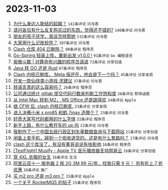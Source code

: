 # 2023-11-03

1. [为什么身边人能结的起婚？](https://www.v2ex.com/t/988133) `141条评论` `问与答`
1. [请问各位有什么反复购买过的东西，觉得还不错的?](https://www.v2ex.com/t/988143) `140条评论` `问与答`
1. [朋友的孩子厌学，我该怎样帮她](https://www.v2ex.com/t/988088) `132条评论` `问与答`
1. [大家用什么记账软件？](https://www.v2ex.com/t/988094) `107条评论` `问与答`
1. [Clash 仓库 404 已删除？](https://www.v2ex.com/t/988265) `98条评论` `程序员`
1. [Go-Spring 轻装上阵，重新出发 v1.0.0 !](https://www.v2ex.com/t/988146) `91条评论` `Go 编程语言`
1. [紫微斗数 | 对算命有兴趣的程序员请进](https://www.v2ex.com/t/988131) `72条评论` `分享创造`
1. [Java 转 GO 还是 Rust](https://www.v2ex.com/t/988098) `67条评论` `程序员`
1. [Clash 内核已删库， Meta 版还在，他会是下一个吗？](https://www.v2ex.com/t/988263) `45条评论` `分享发现`
1. [开发一款仙侠类小游戏 求建议](https://www.v2ex.com/t/988125) `37条评论` `问与答`
1. [转语言真的这么容易吗？](https://www.v2ex.com/t/988250) `26条评论` `程序员`
1. [公司通过统计 gitlab 提交代码行数来判断工作饱和度](https://www.v2ex.com/t/988119) `26条评论` `职场话题`
1. [从 Intel Mac 转到 M2， MS Office 还是跳得欢](https://www.v2ex.com/t/988087) `24条评论` `Apple`
1. [继 CFW 后, clash 内核已删库.](https://www.v2ex.com/t/988259) `23条评论` `分享发现`
1. [进入决赛小米 s pro85 和鹤 7max 选哪个？](https://www.v2ex.com/t/988089) `23条评论` `问与答`
1. [好奇大家写代码都用的什么字体](https://www.v2ex.com/t/988286) `22条评论` `程序员`
1. [新手上路，有什么教开车的 up 吗](https://www.v2ex.com/t/988222) `22条评论` `问与答`
1. [我制作了一个中国五级行政区划矢量数据查询与下载网站](https://www.v2ex.com/t/988276) `21条评论` `分享创造`
1. [闲鱼上卖手机，碰到一个拒收退货的。这是有什么套路吗？](https://www.v2ex.com/t/988279) `17条评论` `问与答`
1. [clash 这个库没了，有没有董哥说说有啥影响](https://www.v2ex.com/t/988296) `16条评论` `程序员`
1. [[TestFlight] Musify - Apple TV 音乐播放器支持网易云](https://www.v2ex.com/t/988239) `16条评论` `分享创造`
1. [穿 4XL 衣服的女生](https://www.v2ex.com/t/988189) `16条评论` `生活`
1. [阿里云双十一 服务器 2 核 2G 3M 99 元/年，找我只需 9 元！ 另有折上 7 折优惠](https://www.v2ex.com/t/988134) `16条评论` `推广`
1. [买 m2 pro 还是 m3 pro？](https://www.v2ex.com/t/988252) `15条评论` `Apple`
1. [一个关于 RocketMQ5 的帖子](https://www.v2ex.com/t/988158) `15条评论` `程序员`
